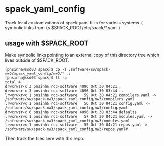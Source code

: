 
# spack_yaml_config
Track local customizations of spack yaml files for various systems.  ( symbolic links from its $SPACK_ROOT/etc/spack/\*.yaml )

## usage with $SPACK_ROOT
Make symbolic links pointing to an external copy of this directory tree which lives outside of $SPACK_ROOT.  
```
[pnsinha@ssd03 spack]$ cp -s /software/sw/spack-mw3/spack_yaml_config/mw3/* ./
[pnsinha@ssd03 spack]$ ll -a
total 4
drwxrwsr-x 3 pnsinha rcc-software 4096 Oct 30 04:21 .
drwxrwsr-x 3 pnsinha rcc-software 4096 Oct 30 03:44 ..
lrwxrwxrwx 1 pnsinha rcc-software   59 Oct 30 04:21 compilers.yaml -> /software/sw/spack-mw3/spack_yaml_config/mw3/compilers.yaml
lrwxrwxrwx 1 pnsinha rcc-software   56 Oct 30 04:21 config.yaml -> /software/sw/spack-mw3/spack_yaml_config/mw3/config.yaml
drwxrwsr-x 6 pnsinha rcc-software 4096 Oct 30 03:44 defaults
lrwxrwxrwx 1 pnsinha rcc-software   57 Oct 30 04:21 modules.yaml -> /software/sw/spack-mw3/spack_yaml_config/mw3/modules.yaml
lrwxrwxrwx 1 pnsinha rcc-software   55 Oct 30 04:21 repos.yaml -> /software/sw/spack-mw3/spack_yaml_config/mw3/repos.yaml#
```
Then track the files here with this repo.
